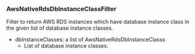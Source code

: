 ### AwsNativeRdsDbInstanceClassFilter
Filter to return AWS RDS instances which have database instance class in the given list of database instance classes.

- dbInstanceClasses: a list of AwsNativeRdsDbInstanceClasss
  - List of database instance classes.
